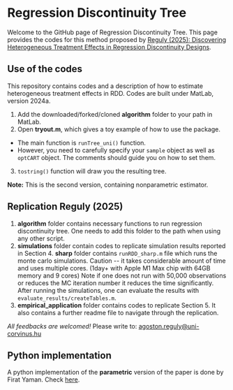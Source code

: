 # Regression Discontinuity Tree

Welcome to the GitHub page of Regression Discontinuity Tree. 
This page provides the codes for this method proposed by [Reguly (2025): Discovering Heterogeneous Treatment Effects in Regression Discontinuity Designs](https://arxiv.org/abs/2106.11640).


## Use of the codes

This repository contains codes and a description of how to estimate heterogeneous treatment effects in RDD. Codes are built under MatLab, version 2024a.

1. Add the downloaded/forked/cloned **algorithm** folder to your path in MatLab.
2. Open **tryout.m**, which gives a toy example of how to use the package.
  - The main function is `runTree_uni()` function.
  - However, you need to carefully specify your `sample` object as well as `optCART` object. The comments should guide you on how to set them.
3. `tostring()` function will draw you the resulting tree.
 
**Note:** This is the second version, containing nonparametric estimator.

## Replication Reguly (2025)

1. **algorithm** folder contains necessary functions to run regression discontinuity tree. One needs to add this folder to the path when using any other script.
2. **simulations** folder contain codes to replicate simulation results reported in Section 4. **sharp** folder contains `runRDD_sharp.m` file which runs the monte carlo simulations. Caution -- it takes considerable amount of time  and uses multiple cores. (1day+ with Apple M1 Max chip with 64GB memory and 9 cores) Note if one does not run with 50,000 observations or reduces the MC iteration number it reduces the time significantly. After running the simulations, one can evaluate the results with `evaluate_results/createTables.m`.
3. **empirical_application** folder contains codes to replicate Section 5. It also contains a further readme file to navigate through the replication.

*All feedbacks are welcomed!* Please write to: agoston.reguly@uni-corvinus.hu

## Python implementation

A python implementation of the **parametric** version of the paper is done by Firat Yaman. Check [here](https://www.firat-yaman.de/Codes.html).
